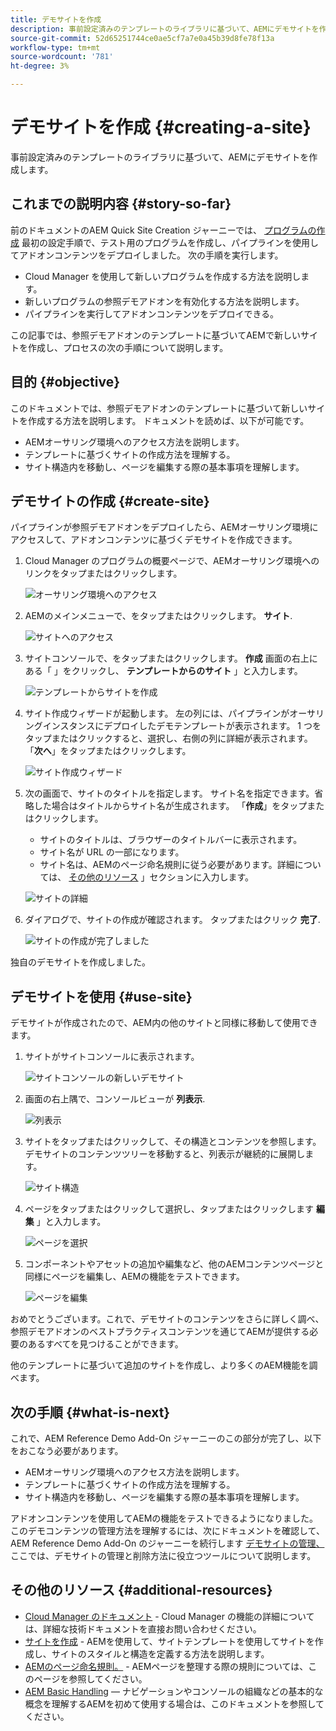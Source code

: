```yaml
---
title: デモサイトを作成
description: 事前設定済みのテンプレートのライブラリに基づいて、AEMにデモサイトを作成します。
source-git-commit: 52d65251744ce0ae5cf7a7e0a45b39d8fe78f13a
workflow-type: tm+mt
source-wordcount: '781'
ht-degree: 3%

---
```



# デモサイトを作成 {#creating-a-site}

事前設定済みのテンプレートのライブラリに基づいて、AEMにデモサイトを作成します。

## これまでの説明内容 {#story-so-far}

前のドキュメントのAEM Quick Site Creation ジャーニーでは、 [プログラムの作成](create-program.md) 最初の設定手順で、テスト用のプログラムを作成し、パイプラインを使用してアドオンコンテンツをデプロイしました。 次の手順を実行します。

* Cloud Manager を使用して新しいプログラムを作成する方法を説明します。
* 新しいプログラムの参照デモアドオンを有効化する方法を説明します。
* パイプラインを実行してアドオンコンテンツをデプロイできる。

この記事では、参照デモアドオンのテンプレートに基づいてAEMで新しいサイトを作成し、プロセスの次の手順について説明します。

## 目的 {#objective}

このドキュメントでは、参照デモアドオンのテンプレートに基づいて新しいサイトを作成する方法を説明します。 ドキュメントを読めば、以下が可能です。

* AEMオーサリング環境へのアクセス方法を説明します。
* テンプレートに基づくサイトの作成方法を理解する。
* サイト構造内を移動し、ページを編集する際の基本事項を理解します。

## デモサイトの作成 {#create-site}

パイプラインが参照デモアドオンをデプロイしたら、AEMオーサリング環境にアクセスして、アドオンコンテンツに基づくデモサイトを作成できます。

1. Cloud Manager のプログラムの概要ページで、AEMオーサリング環境へのリンクをタップまたはクリックします。

   ![オーサリング環境へのアクセス](assets/access-author.png)

1. AEMのメインメニューで、をタップまたはクリックします。 **サイト**.

   ![サイトへのアクセス](assets/access-sites.png)

1. サイトコンソールで、をタップまたはクリックします。 **作成** 画面の右上にある「 」をクリックし、 **テンプレートからのサイト** 」と入力します。

   ![テンプレートからサイトを作成](assets/create-site-from-template.png)

1. サイト作成ウィザードが起動します。 左の列には、パイプラインがオーサリングインスタンスにデプロイしたデモテンプレートが表示されます。 1 つをタップまたはクリックすると、選択し、右側の列に詳細が表示されます。 「**次へ**」をタップまたはクリックします。

   ![サイト作成ウィザード](assets/site-creation-wizard.png)

1. 次の画面で、サイトのタイトルを指定します。 サイト名を指定できます。省略した場合はタイトルからサイト名が生成されます。 「**作成**」をタップまたはクリックします。

   * サイトのタイトルは、ブラウザーのタイトルバーに表示されます。
   * サイト名が URL の一部になります。
   * サイト名は、AEMのページ命名規則に従う必要があります。詳細については、 [その他のリソース](#additional-resources) 」セクションに入力します。

   ![サイトの詳細](assets/site-details.png)

1. ダイアログで、サイトの作成が確認されます。 タップまたはクリック **完了**.

   ![サイトの作成が完了しました](assets/site-creation-complete.png)

独自のデモサイトを作成しました。

## デモサイトを使用 {#use-site}

デモサイトが作成されたので、AEM内の他のサイトと同様に移動して使用できます。

1. サイトがサイトコンソールに表示されます。

   ![サイトコンソールの新しいデモサイト](assets/new-demo-site.png)

1. 画面の右上隅で、コンソールビューが **列表示**.

   ![列表示](assets/column-view.png)

1. サイトをタップまたはクリックして、その構造とコンテンツを参照します。 デモサイトのコンテンツツリーを移動すると、列表示が継続的に展開します。

   ![サイト構造](assets/site-structure.png)

1. ページをタップまたはクリックして選択し、タップまたはクリックします **編集** 」と入力します。

   ![ページを選択](assets/select-page.png)

1. コンポーネントやアセットの追加や編集など、他のAEMコンテンツページと同様にページを編集し、AEMの機能をテストできます。

   ![ページを編集](assets/edit-page.png)

おめでとうございます。これで、デモサイトのコンテンツをさらに詳しく調べ、参照デモアドオンのベストプラクティスコンテンツを通じてAEMが提供する必要のあるすべてを見つけることができます。

他のテンプレートに基づいて追加のサイトを作成し、より多くのAEM機能を調べます。

## 次の手順 {#what-is-next}

これで、AEM Reference Demo Add-On ジャーニーのこの部分が完了し、以下をおこなう必要があります。

* AEMオーサリング環境へのアクセス方法を説明します。
* テンプレートに基づくサイトの作成方法を理解する。
* サイト構造内を移動し、ページを編集する際の基本事項を理解します。

アドオンコンテンツを使用してAEMの機能をテストできるようになりました。 このデモコンテンツの管理方法を理解するには、次にドキュメントを確認して、AEM Reference Demo Add-On のジャーニーを続行します [デモサイトの管理、](manage.md) ここでは、デモサイトの管理と削除方法に役立つツールについて説明します。

## その他のリソース {#additional-resources}

* [Cloud Manager のドキュメント](https://experienceleague.adobe.com/docs/experience-manager-cloud-service/onboarding/onboarding-concepts/cloud-manager-introduction.html) - Cloud Manager の機能の詳細については、詳細な技術ドキュメントを直接お問い合わせください。
* [サイトを作成](/help/sites-cloud/administering/site-creation/create-site.md) - AEMを使用して、サイトテンプレートを使用してサイトを作成し、サイトのスタイルと構造を定義する方法を説明します。
* [AEMのページ命名規則。](/help/sites-cloud/authoring/fundamentals/organizing-pages.md#page-name-restrictions-and-best-practices) - AEMページを整理する際の規則については、このページを参照してください。
* [AEM Basic Handling](/help/sites-cloud/authoring/getting-started/basic-handling.md)  — ナビゲーションやコンソールの組織などの基本的な概念を理解するAEMを初めて使用する場合は、このドキュメントを参照してください。